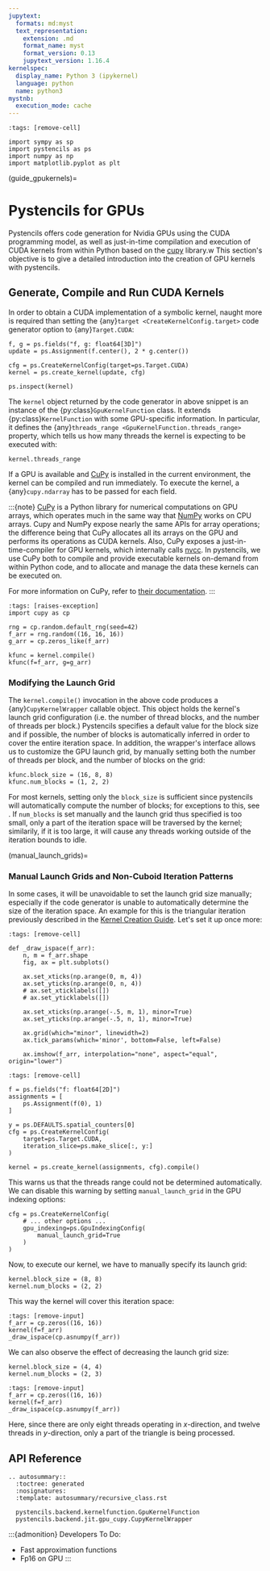 ```yaml
---
jupytext:
  formats: md:myst
  text_representation:
    extension: .md
    format_name: myst
    format_version: 0.13
    jupytext_version: 1.16.4
kernelspec:
  display_name: Python 3 (ipykernel)
  language: python
  name: python3
mystnb:
  execution_mode: cache
---
```


```{code-cell} ipython3
:tags: [remove-cell]

import sympy as sp
import pystencils as ps
import numpy as np
import matplotlib.pyplot as plt
```

(guide_gpukernels)=
# Pystencils for GPUs

Pystencils offers code generation for Nvidia GPUs using the CUDA programming model,
as well as just-in-time compilation and execution of CUDA kernels from within Python
based on the [cupy] library.w
This section's objective is to give a detailed introduction into the creation of
GPU kernels with pystencils.

## Generate, Compile and Run CUDA Kernels

In order to obtain a CUDA implementation of a symbolic kernel, naught more is required
than setting the {any}`target <CreateKernelConfig.target>` code generator option to
{any}`Target.CUDA`:

```{code-cell} ipython3
f, g = ps.fields("f, g: float64[3D]")
update = ps.Assignment(f.center(), 2 * g.center())

cfg = ps.CreateKernelConfig(target=ps.Target.CUDA)
kernel = ps.create_kernel(update, cfg)

ps.inspect(kernel)
```

The `kernel` object returned by the code generator in above snippet is an instance
of the {py:class}`GpuKernelFunction` class.
It extends {py:class}`KernelFunction` with some GPU-specific information.
In particular, it defines the {any}`threads_range <GpuKernelFunction.threads_range>`
property, which tells us how many threads the kernel is expecting to be executed with:

```{code-cell} ipython3
kernel.threads_range
```

If a GPU is available and [CuPy][cupy] is installed in the current environment,
the kernel can be compiled and run immediately.
To execute the kernel, a {any}`cupy.ndarray` has to be passed for each field.

:::{note}
[CuPy][cupy] is a Python library for numerical computations on GPU arrays,
which operates much in the same way that [NumPy][numpy] works on CPU arrays.
Cupy and NumPy expose nearly the same APIs for array operations;
the difference being that CuPy allocates all its arrays on the GPU
and performs its operations as CUDA kernels.
Also, CuPy exposes a just-in-time-compiler for GPU kernels, which internally calls [nvcc].
In pystencils, we use CuPy both to compile and provide executable kernels on-demand from within Python code,
and to allocate and manage the data these kernels can be executed on.

For more information on CuPy, refer to [their documentation][cupy-docs].
:::

```{code-cell} ipython3
:tags: [raises-exception]
import cupy as cp

rng = cp.random.default_rng(seed=42)
f_arr = rng.random((16, 16, 16))
g_arr = cp.zeros_like(f_arr)

kfunc = kernel.compile()
kfunc(f=f_arr, g=g_arr)
```

### Modifying the Launch Grid

The `kernel.compile()` invocation in the above code produces a {any}`CupyKernelWrapper` callable object.
This object holds the kernel's launch grid configuration
(i.e. the number of thread blocks, and the number of threads per block.)
Pystencils specifies a default value for the block size and if possible, 
the number of blocks is automatically inferred in order to cover the entire iteration space.
In addition, the wrapper's interface allows us to customize the GPU launch grid,
by manually setting both the number of threads per block, and the number of blocks on the grid:

```{code-cell} ipython3
kfunc.block_size = (16, 8, 8)
kfunc.num_blocks = (1, 2, 2)
```

For most kernels, setting only the `block_size` is sufficient since pystencils will
automatically compute the number of blocks;
for exceptions to this, see [](#manual_launch_grids).
If `num_blocks` is set manually and the launch grid thus specified is too small, only
a part of the iteration space will be traversed by the kernel;
similarily, if it is too large, it will cause any threads working outside of the iteration bounds to idle.

(manual_launch_grids)=
### Manual Launch Grids and Non-Cuboid Iteration Patterns

In some cases, it will be unavoidable to set the launch grid size manually;
especially if the code generator is unable to automatically determine the size of the
iteration space.
An example for this is the triangular iteration previously described in the [Kernel Creation Guide](#example_triangular_iteration).
Let's set it up once more:

```{code-cell} ipython3
:tags: [remove-cell]

def _draw_ispace(f_arr):
    n, m = f_arr.shape
    fig, ax = plt.subplots()
    
    ax.set_xticks(np.arange(0, m, 4))
    ax.set_yticks(np.arange(0, n, 4))
    # ax.set_xticklabels([])
    # ax.set_yticklabels([])

    ax.set_xticks(np.arange(-.5, m, 1), minor=True)
    ax.set_yticks(np.arange(-.5, n, 1), minor=True)
    
    ax.grid(which="minor", linewidth=2)
    ax.tick_params(which='minor', bottom=False, left=False)
    
    ax.imshow(f_arr, interpolation="none", aspect="equal", origin="lower")
```

```{code-cell} ipython3
:tags: [remove-cell]

f = ps.fields("f: float64[2D]")
assignments = [
    ps.Assignment(f(0), 1)
]
```

```{code-cell} ipython3
y = ps.DEFAULTS.spatial_counters[0]
cfg = ps.CreateKernelConfig(
    target=ps.Target.CUDA,
    iteration_slice=ps.make_slice[:, y:]
)
    
kernel = ps.create_kernel(assignments, cfg).compile()
```

This warns us that the threads range could not be determined automatically.
We can disable this warning by setting `manual_launch_grid` in the GPU indexing options:

```{code-cell}
cfg = ps.CreateKernelConfig(
    # ... other options ...
    gpu_indexing=ps.GpuIndexingConfig(
        manual_launch_grid=True
    )
)
```

Now, to execute our kernel, we have to manually specify its launch grid:

```{code-cell} ipython3
kernel.block_size = (8, 8)
kernel.num_blocks = (2, 2)
```

This way the kernel will cover this iteration space:

```{code-cell} ipython3
:tags: [remove-input]
f_arr = cp.zeros((16, 16))
kernel(f=f_arr)
_draw_ispace(cp.asnumpy(f_arr))
```

We can also observe the effect of decreasing the launch grid size:

```{code-cell} ipython3
kernel.block_size = (4, 4)
kernel.num_blocks = (2, 3)
```

```{code-cell} ipython3
:tags: [remove-input]
f_arr = cp.zeros((16, 16))
kernel(f=f_arr)
_draw_ispace(cp.asnumpy(f_arr))
```

Here, since there are only eight threads operating in $x$-direction, 
and twelve threads in $y$-direction,
only a part of the triangle is being processed.

## API Reference

```{eval-rst}
.. autosummary::
  :toctree: generated
  :nosignatures:
  :template: autosummary/recursive_class.rst

  pystencils.backend.kernelfunction.GpuKernelFunction
  pystencils.backend.jit.gpu_cupy.CupyKernelWrapper
```

:::{admonition} Developers To Do:

- Fast approximation functions
- Fp16 on GPU
:::


[cupy]: https://cupy.dev "CuPy Homepage"
[numpy]: https://numpy.org "NumPy Homepage"
[nvcc]: https://docs.nvidia.com/cuda/cuda-compiler-driver-nvcc/index.html "NVIDIA CUDA Compiler Driver"
[cupy-docs]: https://docs.cupy.dev/en/stable/overview.html "CuPy Documentation"